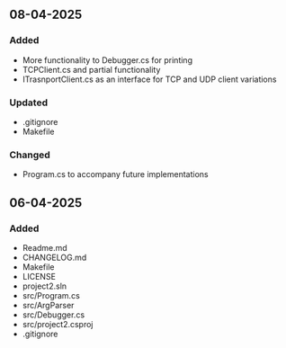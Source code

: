 ## 08-04-2025
### Added
- More functionality to Debugger.cs for printing
- TCPClient.cs and partial functionality
- ITrasnportClient.cs as an interface for TCP and UDP client variations
### Updated
- .gitignore
- Makefile
### Changed
- Program.cs to accompany future implementations

## 06-04-2025
### Added
- Readme.md
- CHANGELOG.md
- Makefile
- LICENSE
- project2.sln
- src/Program.cs
- src/ArgParser
- src/Debugger.cs
- src/project2.csproj
- .gitignore